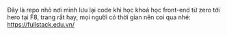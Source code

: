 Đây là repo nhỏ nơi mình lưu lại code khi học khoá học front-end từ zero tới hero tại F8, trang rất hay, mọi người có thời gian nên coi qua nhé:
https://fullstack.edu.vn/
